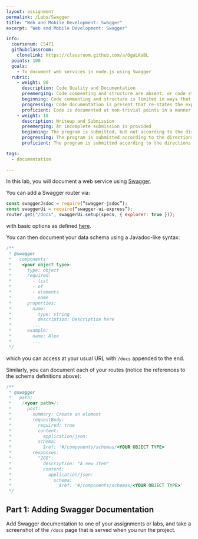 ```yaml
---
layout: assignment
permalink: /Labs/Swagger
title: "Web and Mobile Development: Swagger"
excerpt: "Web and Mobile Development: Swagger"

info:
  coursenum: CS471
  githubclassroom:
    clonelink: https://classroom.github.com/a/OgaLKaBL
  points: 100
  goals:
    - To document web services in node.js using Swagger
  rubric:
    - weight: 90
      description: Code Quality and Documentation
      preemerging: Code commenting and structure are absent, or code structure departs significantly from best practice, and/or the code departs significantly from the style guide
      beginning: Code commenting and structure is limited in ways that reduce the readability of the program, and/or there are minor departures from the style guide
      progressing: Code documentation is present that re-states the explicit code definitions, and/or code is written that mostly adheres to the style guide
      proficient: Code is documented at non-trivial points in a manner that enhances the readability of the program, and code is written according to the style guide
    - weight: 10
      description: Writeup and Submission
      preemerging: An incomplete submission is provided
      beginning: The program is submitted, but not according to the directions in one or more ways (for example, because it is lacking a readme writeup)
      progressing: The program is submitted according to the directions with a minor omission or correction needed
      proficient: The program is submitted according to the directions, including a readme writeup describing the solution

tags:
  - documentation
  
---
```


In this lab, you will document a web service using [Swagger](https://levelup.gitconnected.com/swagger-time-to-document-that-express-api-you-built-9b8faaeae563).

You can add a Swagger router via:

```javascript
const swaggerJsdoc = require(“swagger-jsdoc”);
const swaggerUi = require(“swagger-ui-express”);
router.get("/docs", swaggerUi.setup(specs, { explorer: true }));
```

with basic options as defined [here](https://gist.githubusercontent.com/AlexanderKaran/bb1025d02190a917795a6942dcab92ac/raw/6500cef951dced2da0c4fe12a60a459162dba4b0/Time%20to%20document%20that%20Express%20API%20you%C2%A0built:%20Swagger%20set%20up).

You can then document your data schema using a Javadoc-like syntax:

```javascript
/**
 * @swagger
 *   components:
 *    <your object type>:
 *      type: object
 *      required:
 *        - list
 *        - of
 *        - elements
 *        - name
 *      properties:
 *        name:
 *          type: string
 *          description: Description here
 *        ...
 *      example:
 *        name: Alex
 *        ...
 */
```
which you can access at your usual URL with `/docs` appended to the end.

Similarly, you can document each of your routes (notice the references to the schema definitions above):

```javascript
/**
 * @swagger
 *   path:
 *    /<your path>/:
 *      post:
 *        summary: Create an element
 *        requestBody:
 *          required: true
 *          content:
 *            application/json:
 *          schema:
 *            $ref: '#/components/schemas/<YOUR OBJECT TYPE>'
 *        responses:
 *          "200":
 *            description: "A new item"
 *            content:
 *              application/json:
 *                schema:
 *                  $ref: '#/components/schemas/<YOUR OBJECT TYPE>'         
 */
```

## Part 1: Adding Swagger Documentation

Add Swagger documentation to one of your assignments or labs, and take a screenshot of the `/docs` page that is served when you run the project.